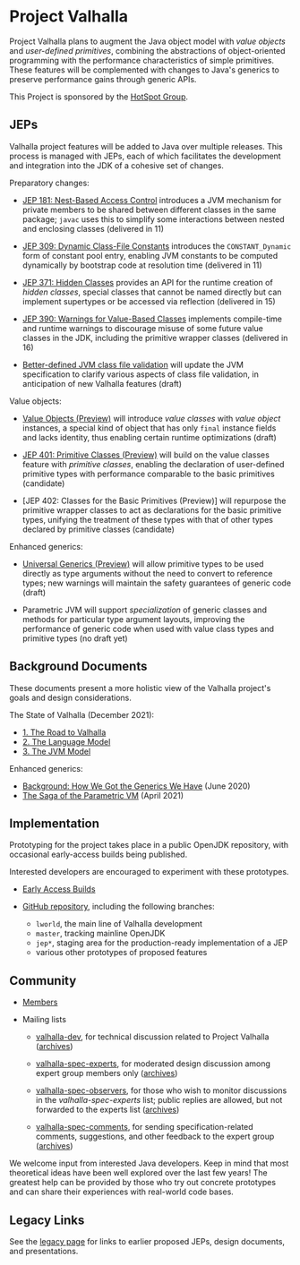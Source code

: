 # Project Valhalla

Project Valhalla plans to augment the Java object model with *value objects* and
*user-defined primitives*, combining the abstractions of object-oriented
programming with the performance characteristics of simple primitives.
These features will be complemented with changes to Java's generics to preserve
performance gains through generic APIs.

This Project is sponsored by the
[HotSpot Group](http://openjdk.java.net/groups/hotspot).

## JEPs

Valhalla project features will be added to Java over multiple releases.
This process is managed with JEPs, each of which facilitates the development and
integration into the JDK of a cohesive set of changes.

Preparatory changes:

-   [JEP 181: Nest-Based Access Control](https://openjdk.java.net/jeps/181)
    introduces a JVM mechanism for private members to be shared between
    different classes in the same package; `javac` uses this to simplify
    some interactions between nested and enclosing classes (delivered in 11)

-   [JEP 309: Dynamic Class-File Constants](https://openjdk.java.net/jeps/309)
    introduces the `CONSTANT_Dynamic` form of constant pool entry, enabling JVM
    constants to be computed dynamically by bootstrap code at resolution time
    (delivered in 11)

-   [JEP 371: Hidden Classes](https://openjdk.java.net/jeps/371)
    provides an API for the runtime creation of *hidden classes*, special
    classes that cannot be named directly but can implement supertypes or be
    accessed via reflection (delivered in 15)

-   [JEP 390: Warnings for Value-Based Classes](https://openjdk.java.net/jeps/390)
    implements compile-time and runtime warnings to discourage misuse of some
    future value classes in the JDK, including the primitive wrapper classes
    (delivered in 16)

-   [Better-defined JVM class file validation](https://openjdk.java.net/jeps/8267650)
    will update the JVM specification to clarify various aspects of class file
    validation, in anticipation of new Valhalla features (draft)

Value objects:

-   [Value Objects (Preview)](https://openjdk.java.net/jeps/8277163)
    will introduce *value classes* with *value object* instances, a special kind
    of object that has only `final` instance fields and lacks identity, thus
    enabling certain runtime optimizations (draft)

-   [JEP 401: Primitive Classes (Preview)](https://openjdk.java.net/jeps/401)
    will build on the value classes feature with *primitive classes*, enabling
    the declaration of user-defined primitive types with performance comparable
    to the basic primitives (candidate)

-   [JEP 402: Classes for the Basic Primitives (Preview)] will repurpose the
    primitive wrapper classes to act as declarations for the basic primitive
    types, unifying the treatment of these types with that of other types
    declared by primitive classes (candidate)

Enhanced generics:

-   [Universal Generics (Preview)](https://openjdk.java.net/jeps/8261529)
    will allow primitive types to be used directly as type arguments without the
    need to convert to reference types; new warnings will maintain the safety
    guarantees of generic code (draft)

-   Parametric JVM
    will support *specialization* of generic classes and methods for particular
    type argument layouts, improving the performance of generic code when used
    with value class types and primitive types (no draft yet)

## Background Documents

These documents present a more holistic view of the Valhalla project's goals and
design considerations.

The State of Valhalla (December 2021):

- [1. The Road to Valhalla](design-notes/state-of-valhalla/01-background)
- [2. The Language Model](design-notes/state-of-valhalla/02-object-model)
- [3. The JVM Model](design-notes/state-of-valhalla/03-vm-model)

Enhanced generics:

- [Background: How We Got the Generics We Have](design-notes/in-defense-of-erasure) (June 2020)
- [The Saga of the Parametric VM](design-notes/parametric-vm/parametric-vm) (April 2021)

## Implementation

Prototyping for the project takes place in a public OpenJDK repository, with
occasional early-access builds being published.

Interested developers are encouraged to experiment with these prototypes.

-   [Early Access Builds](https://jdk.java.net/valhalla/)

-   [GitHub repository](https://github.com/openjdk/valhalla), including the
    following branches:
    
    - `lworld`, the main line of Valhalla development
    - `master`, tracking mainline OpenJDK
    - `jep*`, staging area for the production-ready implementation of a JEP
    - various other prototypes of proposed features

## Community

-   [Members](http://openjdk.java.net/census#valhalla)

-   Mailing lists

    -   [valhalla-dev](http://mail.openjdk.java.net/mailman/listinfo/valhalla-dev),
        for technical discussion related to Project Valhalla
        ([archives](http://mail.openjdk.java.net/pipermail/valhalla-dev/))

    -   [valhalla-spec-experts](http://mail.openjdk.java.net/mailman/listinfo/valhalla-spec-experts),
        for moderated design discussion among expert group members only
        ([archives](http://mail.openjdk.java.net/pipermail/valhalla-spec-experts/))

    -   [valhalla-spec-observers](http://mail.openjdk.java.net/mailman/listinfo/valhalla-spec-observers),
        for those who wish to monitor discussions in the *valhalla-spec-experts*
        list; public replies are allowed, but not forwarded to the experts list
        ([archives](http://mail.openjdk.java.net/pipermail/valhalla-spec-observers/))

    -   [valhalla-spec-comments](http://mail.openjdk.java.net/mailman/listinfo/valhalla-spec-comments),
        for sending specification-related comments, suggestions, and other
        feedback to the expert group
        ([archives](http://mail.openjdk.java.net/pipermail/valhalla-spec-comments/))

We welcome input from interested Java developers. Keep in mind that most
theoretical ideas have been well explored over the last few years! The greatest
help can be provided by those who try out concrete prototypes and can share
their experiences with real-world code bases.

## Legacy Links

See the [legacy page](legacy) for links to earlier proposed JEPs, design
documents, and presentations.
